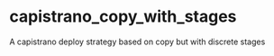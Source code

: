 capistrano_copy_with_stages
===========================

A capistrano deploy strategy based on copy but with discrete stages
